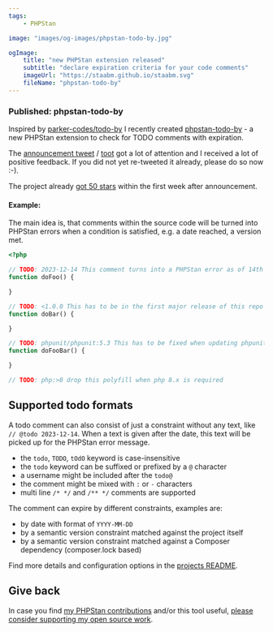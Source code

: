 ```yaml
---
tags:
    - PHPStan

image: "images/og-images/phpstan-todo-by.jpg"

ogImage:
    title: "new PHPStan extension released"
    subtitle: "declare expiration criteria for your code comments"
    imageUrl: "https://staabm.github.io/staabm.svg"
    fileName: "phpstan-todo-by"
---
```


### Published: phpstan-todo-by

Inspired by [parker-codes/todo-by](https://github.com/parker-codes/todo_by) I recently created [phpstan-todo-by](https://github.com/staabm/phpstan-todo-by) - a new PHPStan extension to check for TODO comments with expiration.

The [announcement tweet](https://twitter.com/markusstaab/status/1735393080704934343) / [toot](https://phpc.social/@markusstaab/111580606678002075) got a lot of attention and I received a lot of positive feedback.
If you did not yet re-tweeted it already, please do so now :-).

The project already [got 50 stars](https://github.com/staabm/phpstan-todo-by/stargazers) within the first week after announcement.


#### Example:

The main idea is, that comments within the source code will be turned into PHPStan errors when a condition is satisfied, e.g. a date reached, a version met.

```php
<?php

// TODO: 2023-12-14 This comment turns into a PHPStan error as of 14th december 2023
function doFoo() {

}

// TODO: <1.0.0 This has to be in the first major release of this repo
function doBar() {

}

// TODO: phpunit/phpunit:5.3 This has to be fixed when updating phpunit to 5.3.x or higher
function doFooBar() {

}

// TODO: php:>8 drop this polyfill when php 8.x is required

```

## Supported todo formats

A todo comment can also consist of just a constraint without any text, like `// @todo 2023-12-14`.
When a text is given after the date, this text will be picked up for the PHPStan error message.

- the `todo`, `TODO`, `tOdO` keyword is case-insensitive
- the `todo` keyword can be suffixed or prefixed by a `@` character
- a username might be included after the `todo@`
- the comment might be mixed with `:` or `-` characters
- multi line `/* */` and `/** */` comments are supported

The comment can expire by different constraints, examples are:
- by date with format of `YYYY-MM-DD`
- by a semantic version constraint matched against the project itself
- by a semantic version constraint matched against a Composer dependency (composer.lock based)


Find more details and configuration options in the [projects README](https://github.com/staabm/phpstan-todo-by/blob/main/README.md).

## Give back

In case you find [my PHPStan contributions](https://github.com/phpstan/phpstan-src/pulls?q=is%3Apr+sort%3Aupdated-desc+author%3Astaabm+is%3Amerged) and/or this tool useful, [please consider supporting my open source work](https://github.com/sponsors/staabm).
